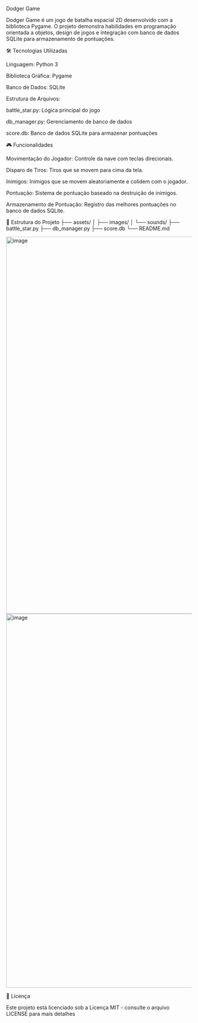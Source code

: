Dodger Game

Dodger Game é um jogo de batalha espacial 2D desenvolvido com a biblioteca Pygame. O projeto demonstra habilidades em programação orientada a objetos, design de jogos e integração com banco de dados SQLite para armazenamento de pontuações.

🛠️ Tecnologias Utilizadas

Linguagem: Python 3

Biblioteca Gráfica: Pygame

Banco de Dados: SQLite

Estrutura de Arquivos:

battle_star.py: Lógica principal do jogo

db_manager.py: Gerenciamento de banco de dados

score.db: Banco de dados SQLite para armazenar pontuações

🎮 Funcionalidades

Movimentação do Jogador: Controle da nave com teclas direcionais.

Disparo de Tiros: Tiros que se movem para cima da tela.

Inimigos: Inimigos que se movem aleatoriamente e colidem com o jogador.

Pontuação: Sistema de pontuação baseado na destruição de inimigos.

Armazenamento de Pontuação: Registro das melhores pontuações no banco de dados SQLite.

📁 Estrutura do Projeto
├── assets/
│   ├── images/
│   └── sounds/
├── battle_star.py
├── db_manager.py
├── score.db
└── README.md

<img width="1201" height="1020" alt="image" src="https://github.com/user-attachments/assets/77c10dd0-71c2-4f74-9f25-3f7c7dff2dcc" />
<img width="1196" height="1012" alt="image" src="https://github.com/user-attachments/assets/479c8e28-8128-453a-b039-88ec09674478" />



📄 Licença

Este projeto está licenciado sob a Licença MIT - consulte o arquivo LICENSE
 para mais detalhes
